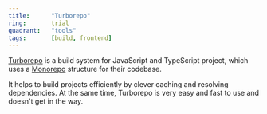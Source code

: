 ```yaml
---
title:      "Turborepo"
ring:       trial
quadrant:   "tools"
tags:       [build, frontend]
---
```


[Turborepo](https://turbo.build/repo) is a build system for JavaScript and TypeScript project,
which uses a [Monorepo](https://www.aoe.com/techradar/methods-and-patterns/monorepo.html) structure for their codebase.

It helps to build projects efficiently by clever caching and resolving dependencies.
At the same time, Turborepo is very easy and fast to use and doesn't get in the way.
